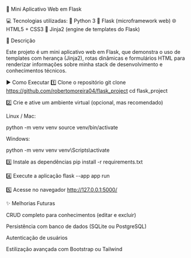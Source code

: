 🚀 Mini Aplicativo Web em Flask

💻 Tecnologias utilizadas:
🐍 Python 3
🖤 Flask (microframework web)
🌐 HTML5 + CSS3
📄 Jinja2 (engine de templates do Flask)

📌 Descrição

Este projeto é um mini aplicativo web em Flask, que demonstra o uso de templates com herança (Jinja2), rotas dinâmicas e formulários HTML para renderizar informações sobre minha stack de desenvolvimento e conhecimentos técnicos.

▶️ Como Executar
1️⃣ Clone o repositório
git clone https://github.com/robertomoreira04/flask_project
cd flask_project

2️⃣ Crie e ative um ambiente virtual (opcional, mas recomendado)

Linux / Mac:

python -m venv venv
source venv/bin/activate


Windows:

python -m venv venv
venv\Scripts\activate

3️⃣ Instale as dependências
pip install -r requirements.txt

4️⃣ Execute a aplicação
flask --app app run

5️⃣ Acesse no navegador
http://127.0.0.1:5000/


✨ Melhorias Futuras

CRUD completo para conhecimentos (editar e excluir)

Persistência com banco de dados (SQLite ou PostgreSQL)

Autenticação de usuários

Estilização avançada com Bootstrap ou Tailwind

